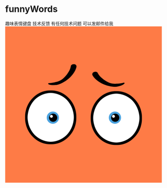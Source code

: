 # funnyWords
趣味表情键盘 技术反馈
有任何技术问题 可以发邮件给我
![image](https://github.com/BluseJay/funnyWords/blob/master/%E5%90%AF%E5%8A%A8%E5%9B%BE%E6%A0%87.png)
